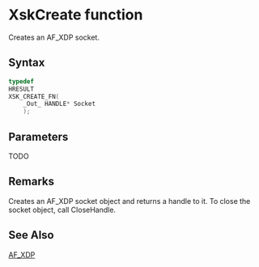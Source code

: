 # XskCreate function

Creates an AF_XDP socket.

## Syntax

```C
typedef
HRESULT
XSK_CREATE_FN(
    _Out_ HANDLE* Socket
    );
```

## Parameters

TODO

## Remarks

Creates an AF_XDP socket object and returns a handle to it. To close the socket object, call CloseHandle.

## See Also

[AF_XDP](../afxdp.md)
